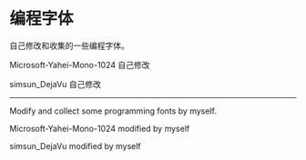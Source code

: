 # 编程字体
自己修改和收集的一些编程字体。

Microsoft-Yahei-Mono-1024 自己修改

simsun_DejaVu 自己修改



---



Modify and collect some programming fonts by myself.

Microsoft-Yahei-Mono-1024 modified by myself

simsun_DejaVu modified by myself

